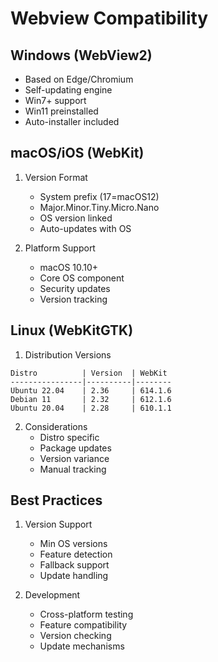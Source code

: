# Webview Compatibility

## Windows (WebView2)
- Based on Edge/Chromium
- Self-updating engine
- Win7+ support
- Win11 preinstalled
- Auto-installer included

## macOS/iOS (WebKit)
1. Version Format
   - System prefix (17=macOS12)
   - Major.Minor.Tiny.Micro.Nano
   - OS version linked
   - Auto-updates with OS

2. Platform Support
   - macOS 10.10+
   - Core OS component
   - Security updates
   - Version tracking

## Linux (WebKitGTK)
1. Distribution Versions
```table
Distro          | Version  | WebKit
----------------|----------|--------
Ubuntu 22.04    | 2.36     | 614.1.6
Debian 11       | 2.32     | 612.1.6
Ubuntu 20.04    | 2.28     | 610.1.1
```

2. Considerations
   - Distro specific
   - Package updates
   - Version variance
   - Manual tracking

## Best Practices
1. Version Support
   - Min OS versions
   - Feature detection
   - Fallback support
   - Update handling

2. Development
   - Cross-platform testing
   - Feature compatibility
   - Version checking
   - Update mechanisms
